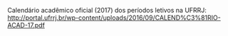 Calendário acadêmico oficial (2017) dos períodos letivos na UFRRJ:
http://portal.ufrrj.br/wp-content/uploads/2016/09/CALEND%C3%81RIO-ACAD-17.pdf
